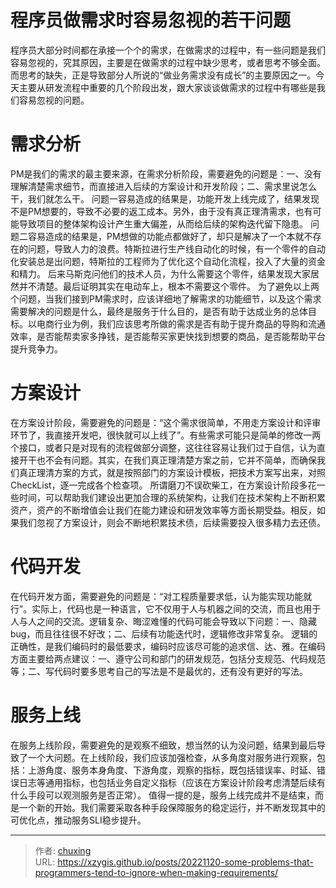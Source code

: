 # 程序员做需求时容易忽视的若干问题


程序员大部分时间都在承接一个个的需求，在做需求的过程中，有一些问题是我们容易忽视的，究其原因，主要是在做需求的过程中缺少思考，或者思考不够全面。而思考的缺失，正是导致部分人所说的“做业务需求没有成长”的主要原因之一。今天主要从研发流程中重要的几个阶段出发，跟大家谈谈做需求的过程中有哪些是我们容易忽视的问题。

# 需求分析
PM是我们的需求的最主要来源，在需求分析阶段，需要避免的问题是：一、没有理解清楚需求细节，而直接进入后续的方案设计和开发阶段；二、需求里说怎么干，我们就怎么干。
问题一容易造成的结果是，功能开发上线完成了，结果发现不是PM想要的，导致不必要的返工成本。另外，由于没有真正理清需求，也有可能导致项目的整体架构设计产生重大偏差，从而给后续的架构迭代留下隐患。
问题二容易造成的结果是，PM想做的功能点都做好了，却只是解决了一个本就不存在的问题，导致人力的浪费。特斯拉进行生产线自动化的时候，有一个零件的自动化安装总是出问题，特斯拉的工程师为了优化这个自动化流程，投入了大量的资金和精力。 后来马斯克问他们的技术人员，为什么需要这个零件，结果发现大家居然并不清楚。最后证明其实在电动车上，根本不需要这个零件。
为了避免以上两个问题，当我们接到PM需求时，应该详细地了解需求的功能细节，以及这个需求需要解决的问题是什么，最终是服务于什么目的，是否有助于达成业务的总体目标。以电商行业为例，我们应该思考所做的需求是否有助于提升商品的导购和流通效率，是否能帮卖家多挣钱，是否能帮买家更快找到想要的商品，是否能帮助平台提升竞争力。
<!-- more -->

# 方案设计
在方案设计阶段，需要避免的问题是：“这个需求很简单，不用走方案设计和评审环节了，我直接开发吧，很快就可以上线了”。有些需求可能只是简单的修改一两个接口，或者只是对现有的流程做部分调整，这往往容易让我们过于自信，认为直接开干也不会有问题。其实，在我们真正理清楚方案之前，它并不简单，而确保我们真正理清方案的方式，就是按照部门的方案设计模板，把技术方案写出来，对照CheckList，逐一完成各个检查项。
所谓磨刀不误砍柴工，在方案设计阶段多花一些时间，可以帮助我们建设出更加合理的系统架构，让我们在技术架构上不断积累资产，资产的不断增值会让我们在能力建设和研发效率等方面长期受益。相反，如果我们忽视了方案设计，则会不断地积累技术债，后续需要投入很多精力去还债。

# 代码开发
在代码开发方面，需要避免的问题是：“对工程质量要求低，认为能实现功能就行”。实际上，代码也是一种语言，它不仅用于人与机器之间的交流，而且也用于人与人之间的交流。逻辑复杂、晦涩难懂的代码可能会导致以下问题：一、隐藏bug，而且往往很不好改；二、后续有功能迭代时，逻辑修改非常复杂。
逻辑的正确性，是我们编码时的最低要求，编码时应该尽可能的追求信、达、雅。在编码方面主要给两点建议：一、遵守公司和部门的研发规范，包括分支规范、代码规范等；二、写代码时要多思考自己的写法是不是最优的，还有没有更好的写法。

# 服务上线
在服务上线阶段，需要避免的是观察不细致，想当然的认为没问题，结果到最后导致了一个大问题。在上线阶段，我们应该加强检查，从多角度对服务进行观察，包括：上游角度、服务本身角度、下游角度，观察的指标，既包括错误率、时延、错误日志等通用指标，也包括业务自定义指标（应该在方案设计阶段考虑清楚后续有什么手段可以观测服务是否正常）。
值得一提的是，服务上线完成并不是结束，而是一个新的开始。我们需要采取各种手段保障服务的稳定运行，并不断发现其中的可优化点，推动服务SLI稳步提升。


---

> 作者: [chuxing](https://github.com/xzygis)  
> URL: https://xzygis.github.io/posts/20221120-some-problems-that-programmers-tend-to-ignore-when-making-requirements/  

